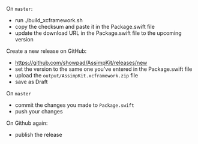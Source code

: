 On `master`:
- run ./build_xcframework.sh
- copy the checksum and paste it in the Package.swift file
- update the download URL in the Package.swift file to the upcoming version


Create a new release on GitHub:
- https://github.com/showpad/AssimpKit/releases/new
- set the version to the same one you've entered in the Package.swift file
- upload the `output/AssimpKit.xcframework.zip` file
- save as Draft

On `master`
- commit the changes you made to `Package.swift`
- push your changes

On Github again:
- publish the release